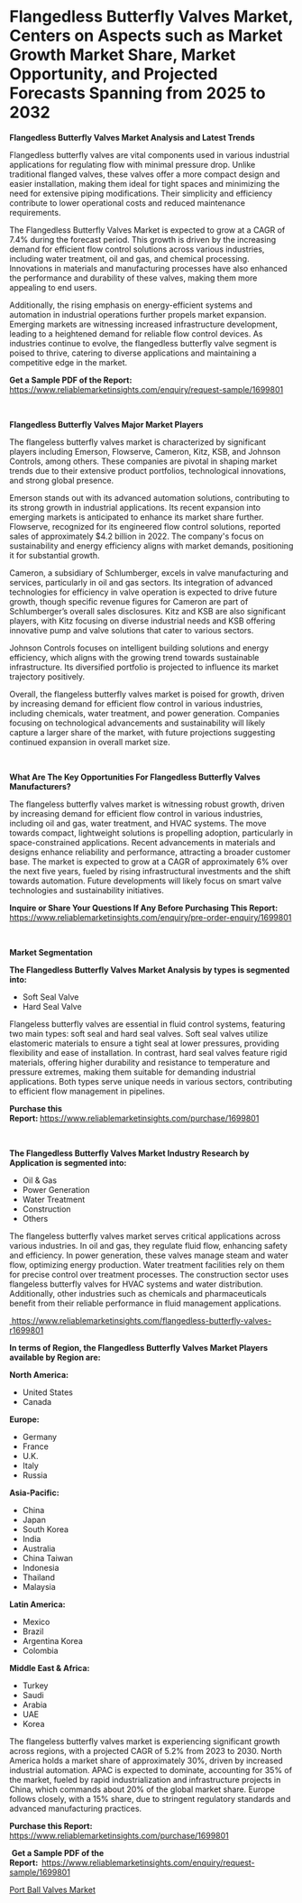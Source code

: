 <p><h1>Flangedless Butterfly Valves Market, Centers on Aspects such as Market Growth Market Share, Market Opportunity, and Projected Forecasts Spanning from 2025 to 2032</h1></p><p><strong>Flangedless Butterfly Valves Market Analysis and Latest Trends</strong></p>
<p><p>Flangedless butterfly valves are vital components used in various industrial applications for regulating flow with minimal pressure drop. Unlike traditional flanged valves, these valves offer a more compact design and easier installation, making them ideal for tight spaces and minimizing the need for extensive piping modifications. Their simplicity and efficiency contribute to lower operational costs and reduced maintenance requirements.</p><p>The Flangedless Butterfly Valves Market is expected to grow at a CAGR of 7.4% during the forecast period. This growth is driven by the increasing demand for efficient flow control solutions across various industries, including water treatment, oil and gas, and chemical processing. Innovations in materials and manufacturing processes have also enhanced the performance and durability of these valves, making them more appealing to end users. </p><p>Additionally, the rising emphasis on energy-efficient systems and automation in industrial operations further propels market expansion. Emerging markets are witnessing increased infrastructure development, leading to a heightened demand for reliable flow control devices. As industries continue to evolve, the flangedless butterfly valve segment is poised to thrive, catering to diverse applications and maintaining a competitive edge in the market.</p></p>
<p><strong>Get a Sample PDF of the Report:&nbsp;</strong> <a href="https://www.reliablemarketinsights.com/enquiry/request-sample/1699801?utm_campaign=1894&utm_medium=2&utm_source=Github&utm_content=ia&utm_term=09012025&utm_id=flangedless-butterfly-valves">https://www.reliablemarketinsights.com/enquiry/request-sample/1699801</a></p>
<p>&nbsp;</p>
<p><strong>Flangedless Butterfly Valves Major Market Players</strong></p>
<p><p>The flangeless butterfly valves market is characterized by significant players including Emerson, Flowserve, Cameron, Kitz, KSB, and Johnson Controls, among others. These companies are pivotal in shaping market trends due to their extensive product portfolios, technological innovations, and strong global presence.</p><p>Emerson stands out with its advanced automation solutions, contributing to its strong growth in industrial applications. Its recent expansion into emerging markets is anticipated to enhance its market share further. Flowserve, recognized for its engineered flow control solutions, reported sales of approximately $4.2 billion in 2022. The company's focus on sustainability and energy efficiency aligns with market demands, positioning it for substantial growth.</p><p>Cameron, a subsidiary of Schlumberger, excels in valve manufacturing and services, particularly in oil and gas sectors. Its integration of advanced technologies for efficiency in valve operation is expected to drive future growth, though specific revenue figures for Cameron are part of Schlumberger’s overall sales disclosures. Kitz and KSB are also significant players, with Kitz focusing on diverse industrial needs and KSB offering innovative pump and valve solutions that cater to various sectors.</p><p>Johnson Controls focuses on intelligent building solutions and energy efficiency, which aligns with the growing trend towards sustainable infrastructure. Its diversified portfolio is projected to influence its market trajectory positively.</p><p>Overall, the flangeless butterfly valves market is poised for growth, driven by increasing demand for efficient flow control in various industries, including chemicals, water treatment, and power generation. Companies focusing on technological advancements and sustainability will likely capture a larger share of the market, with future projections suggesting continued expansion in overall market size.</p></p>
<p>&nbsp;</p>
<p><strong>What Are The Key Opportunities For Flangedless Butterfly Valves Manufacturers?</strong></p>
<p><p>The flangeless butterfly valves market is witnessing robust growth, driven by increasing demand for efficient flow control in various industries, including oil and gas, water treatment, and HVAC systems. The move towards compact, lightweight solutions is propelling adoption, particularly in space-constrained applications. Recent advancements in materials and designs enhance reliability and performance, attracting a broader customer base. The market is expected to grow at a CAGR of approximately 6% over the next five years, fueled by rising infrastructural investments and the shift towards automation. Future developments will likely focus on smart valve technologies and sustainability initiatives.</p></p>
<p><strong>Inquire or Share Your Questions If Any Before Purchasing This Report:</strong> <a href="https://www.reliablemarketinsights.com/enquiry/pre-order-enquiry/1699801?utm_campaign=1894&utm_medium=2&utm_source=Github&utm_content=ia&utm_term=09012025&utm_id=flangedless-butterfly-valves">https://www.reliablemarketinsights.com/enquiry/pre-order-enquiry/1699801</a></p>
<p>&nbsp;</p>
<p><strong>Market Segmentation</strong></p>
<p><strong>The Flangedless Butterfly Valves Market Analysis by types is segmented into:</strong></p>
<p><ul><li>Soft Seal Valve</li><li>Hard Seal Valve</li></ul></p>
<p><p>Flangeless butterfly valves are essential in fluid control systems, featuring two main types: soft seal and hard seal valves. Soft seal valves utilize elastomeric materials to ensure a tight seal at lower pressures, providing flexibility and ease of installation. In contrast, hard seal valves feature rigid materials, offering higher durability and resistance to temperature and pressure extremes, making them suitable for demanding industrial applications. Both types serve unique needs in various sectors, contributing to efficient flow management in pipelines.</p></p>
<p><strong>Purchase this Report:&nbsp;</strong><a href="https://www.reliablemarketinsights.com/purchase/1699801?utm_campaign=1894&utm_medium=2&utm_source=Github&utm_content=ia&utm_term=09012025&utm_id=flangedless-butterfly-valves">https://www.reliablemarketinsights.com/purchase/1699801</a></p>
<p>&nbsp;</p>
<p><strong>The Flangedless Butterfly Valves Market Industry Research by Application is segmented into:</strong></p>
<p><ul><li>Oil & Gas</li><li>Power Generation</li><li>Water Treatment</li><li>Construction</li><li>Others</li></ul></p>
<p><p>The flangeless butterfly valves market serves critical applications across various industries. In oil and gas, they regulate fluid flow, enhancing safety and efficiency. In power generation, these valves manage steam and water flow, optimizing energy production. Water treatment facilities rely on them for precise control over treatment processes. The construction sector uses flangeless butterfly valves for HVAC systems and water distribution. Additionally, other industries such as chemicals and pharmaceuticals benefit from their reliable performance in fluid management applications.</p></p>
<p><a href="https://www.reliablemarketinsights.com/flangedless-butterfly-valves-r1699801?utm_campaign=1894&utm_medium=2&utm_source=Github&utm_content=ia&utm_term=09012025&utm_id=flangedless-butterfly-valves">&nbsp;https://www.reliablemarketinsights.com/flangedless-butterfly-valves-r1699801</a></p>
<p><strong>In terms of Region, the Flangedless Butterfly Valves Market Players available by Region are:</strong></p>
<p>
    <p> <strong> North America: </strong>
        <ul>
            <li>United States</li>
            <li>Canada</li>
        </ul>
        </p> 
    <p> <strong> Europe: </strong>
        <ul>
            <li>Germany</li>
            <li>France</li>
            <li>U.K.</li>
            <li>Italy</li>
            <li>Russia</li>
        </ul>
        </p> 
    <p> <strong> Asia-Pacific: </strong>
        <ul>
            <li>China</li>
            <li>Japan</li>
            <li>South Korea</li>
            <li>India</li>
            <li>Australia</li>
            <li>China Taiwan</li>
            <li>Indonesia</li>
            <li>Thailand</li>
            <li>Malaysia</li>
        </ul>
        </p> 
    <p> <strong> Latin America: </strong>
        <ul>
            <li>Mexico</li>
            <li>Brazil</li>
            <li>Argentina Korea</li>
            <li>Colombia</li>
        </ul>
        </p> 
    <p> <strong> Middle East & Africa: </strong>
        <ul>
            <li>Turkey</li>
            <li>Saudi</li>
            <li>Arabia</li>
            <li>UAE</li>
            <li>Korea</li>
        </ul>
    </p>
    </p>
<p><p>The flangeless butterfly valves market is experiencing significant growth across regions, with a projected CAGR of 5.2% from 2023 to 2030. North America holds a market share of approximately 30%, driven by increased industrial automation. APAC is expected to dominate, accounting for 35% of the market, fueled by rapid industrialization and infrastructure projects in China, which commands about 20% of the global market share. Europe follows closely, with a 15% share, due to stringent regulatory standards and advanced manufacturing practices.</p></p>
<p><strong>Purchase this Report: </strong><a href="https://www.reliablemarketinsights.com/purchase/1699801?utm_campaign=1894&utm_medium=2&utm_source=Github&utm_content=ia&utm_term=09012025&utm_id=flangedless-butterfly-valves">https://www.reliablemarketinsights.com/purchase/1699801</a></p>
<p>&nbsp;<strong>Get a Sample PDF of the Report:&nbsp;&nbsp;</strong><a href="https://www.reliablemarketinsights.com/enquiry/request-sample/1699801?utm_campaign=1894&utm_medium=2&utm_source=Github&utm_content=ia&utm_term=09012025&utm_id=flangedless-butterfly-valves">https://www.reliablemarketinsights.com/enquiry/request-sample/1699801</a></p>
<p><strong></strong></p>
<p><p><a href="https://github.com/marloy8/Market-Research-Report-List-6/blob/main/port-ball-valves-market.md?utm_campaign=1894&utm_medium=2&utm_source=Github&utm_content=ia&utm_term=09012025&utm_id=flangedless-butterfly-valves">Port Ball Valves Market</a></p></p>